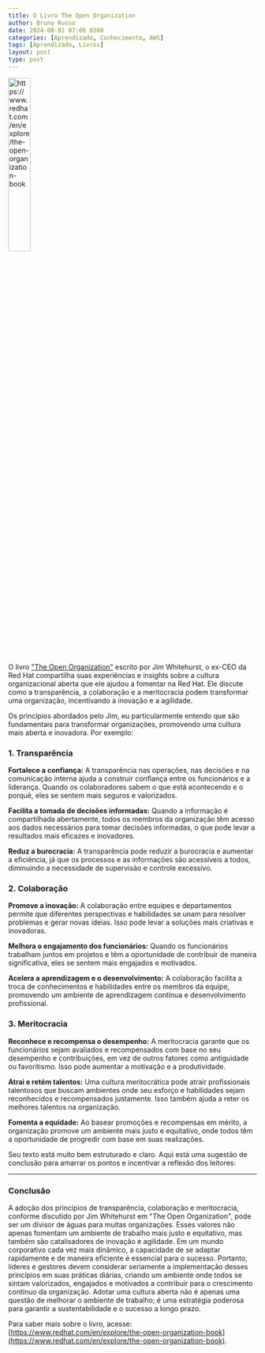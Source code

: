 ```yaml
---
title: O Livro The Open Organization
author: Bruno Russo
date: 2024-08-02 07:00 0300
categories: [Aprendizado, Conhecimento, AWS]
tags: [Aprendizado, Livros]
layout: post
type: post
---
```


<img align="center" src="https://www.brunorusso.com.br/assets/2024/The-Open-Organization.jpg" width="30%" height="auto"  alt="https://www.redhat.com/en/explore/the-open-organization-book">


O livro ["The Open Organization"](https://www.redhat.com/en/explore/the-open-organization-book) escrito por Jim Whitehurst, o ex-CEO da Red Hat compartilha suas experiências e insights sobre a cultura organizacional aberta que ele ajudou a fomentar na Red Hat. Ele discute como a transparência, a colaboração e a meritocracia podem transformar uma organização, incentivando a inovação e a agilidade.

Os princípios abordados pelo Jim, eu particularmente entendo que são fundamentais para transformar organizações, promovendo uma cultura mais aberta e inovadora. Por exemplo:

### 1. Transparência
**Fortalece a confiança:** A transparência nas operações, nas decisões e na comunicação interna ajuda a construir confiança entre os funcionários e a liderança. Quando os colaboradores sabem o que está acontecendo e o porquê, eles se sentem mais seguros e valorizados.

**Facilita a tomada de decisões informadas:** Quando a informação é compartilhada abertamente, todos os membros da organização têm acesso aos dados necessários para tomar decisões informadas, o que pode levar a resultados mais eficazes e inovadores.

**Reduz a burocracia:** A transparência pode reduzir a burocracia e aumentar a eficiência, já que os processos e as informações são acessíveis a todos, diminuindo a necessidade de supervisão e controle excessivo.

### 2. Colaboração
**Promove a inovação:** A colaboração entre equipes e departamentos permite que diferentes perspectivas e habilidades se unam para resolver problemas e gerar novas ideias. Isso pode levar a soluções mais criativas e inovadoras.

**Melhora o engajamento dos funcionários:** Quando os funcionários trabalham juntos em projetos e têm a oportunidade de contribuir de maneira significativa, eles se sentem mais engajados e motivados.

**Acelera a aprendizagem e o desenvolvimento:** A colaboração facilita a troca de conhecimentos e habilidades entre os membros da equipe, promovendo um ambiente de aprendizagem contínua e desenvolvimento profissional.

### 3. Meritocracia
**Reconhece e recompensa o desempenho:** A meritocracia garante que os funcionários sejam avaliados e recompensados com base no seu desempenho e contribuições, em vez de outros fatores como antiguidade ou favoritismo. Isso pode aumentar a motivação e a produtividade.

**Atrai e retém talentos:** Uma cultura meritocrática pode atrair profissionais talentosos que buscam ambientes onde seu esforço e habilidades sejam reconhecidos e recompensados justamente. Isso também ajuda a reter os melhores talentos na organização.

**Fomenta a equidade:** Ao basear promoções e recompensas em mérito, a organização promove um ambiente mais justo e equitativo, onde todos têm a oportunidade de progredir com base em suas realizações.


Seu texto está muito bem estruturado e claro. Aqui está uma sugestão de conclusão para amarrar os pontos e incentivar a reflexão dos leitores:

---

### Conclusão

A adoção dos princípios de transparência, colaboração e meritocracia, conforme discutido por Jim Whitehurst em "The Open Organization", pode ser um divisor de águas para muitas organizações. Esses valores não apenas fomentam um ambiente de trabalho mais justo e equitativo, mas também são catalisadores de inovação e agilidade. Em um mundo corporativo cada vez mais dinâmico, a capacidade de se adaptar rapidamente e de maneira eficiente é essencial para o sucesso. Portanto, líderes e gestores devem considerar seriamente a implementação desses princípios em suas práticas diárias, criando um ambiente onde todos se sintam valorizados, engajados e motivados a contribuir para o crescimento contínuo da organização. Adotar uma cultura aberta não é apenas uma questão de melhorar o ambiente de trabalho; é uma estratégia poderosa para garantir a sustentabilidade e o sucesso a longo prazo.


Para saber mais sobre o livro, acesse: [https://www.redhat.com/en/explore/the-open-organization-book](https://www.redhat.com/en/explore/the-open-organization-book).